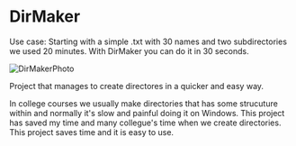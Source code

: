 # DirMaker
Use case:
  Starting with a simple .txt with 30 names and two subdirectories we used 20 minutes.
  With DirMaker you can do it in 30 seconds. 
  
![DirMakerPhoto](https://github.com/JVillotaMa/DirMaker/assets/167132195/601b0241-76d6-447d-ad0d-ddc94be10096)

Project that manages to create directores in a quicker and easy way. 

In college courses we usually make directories that has some strucuture within and normally it's slow and painful doing it on Windows. This project has saved my time and many collegue's time when we create directories. 
This project saves time and it is easy to use.

